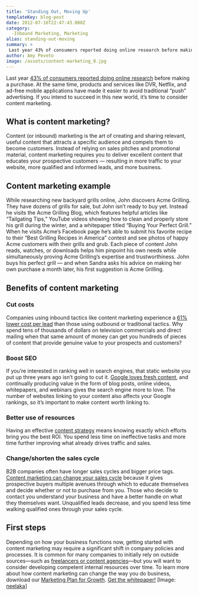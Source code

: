 ```yaml
---
title: 'Standing Out, Moving Up'
templateKey: blog-post
date: 2012-07-16T22:47:43.000Z
category: 
  -Inbound Marketing, Marketing
alias: standing-out-moving
summary: > 
 Last year 43% of consumers reported doing online research before making a purchase. At the same time, products and services like DVR, Netflix, and ad-free mobile applications have made it easier to avoid traditional "push" advertising. If you intend to succeed in this new world, it’s time to consider content marketing.
author: Amy Peveto
image: /assets/content-marketing_0.jpg
---
```


Last year [43% of consumers reported doing online research](http://www.mediapost.com/publications/article/145226/online-research-a-significant-part-of-consumer-buy.html) before making a purchase. At the same time, products and services like DVR, Netflix, and ad-free mobile applications have made it easier to avoid traditional “push” advertising. If you intend to succeed in this new world, it’s time to consider content marketing.

What is content marketing?
--------------------------

Content (or inbound) marketing is the art of creating and sharing relevant, useful content that attracts a specific audience and compels them to become customers. Instead of relying on sales pitches and promotional material, content marketing requires you to deliver excellent content that educates your prospective customers — resulting in more traffic to your website, more qualified and informed leads, and more business.

Content marketing example
-------------------------

While researching new backyard grills online, John discovers Acme Grilling. They have dozens of grills for sale, but John isn’t ready to buy yet. Instead he visits the Acme Grilling Blog, which features helpful articles like “Tailgating Tips,” YouTube videos showing how to clean and properly store his grill during the winter, and a whitepaper titled “Buying Your Perfect Grill.” When he visits Acme’s Facebook page he’s able to submit his favorite recipe to their “Best Grilling Recipes in America” contest and see photos of happy Acme customers with their grills and grub. Each piece of content John reads, watches, or downloads helps him pinpoint his own needs while simultaneously proving Acme Grilling’s expertise and trustworthiness. John buys his perfect grill — and when Sandra asks his advice on making her own purchase a month later, his first suggestion is Acme Grilling.

Benefits of content marketing
-----------------------------

### Cut costs

Companies using inbound tactics like content marketing experience a [61% lower cost per lead](http://www.marketingcharts.com/uncategorized/inbound-marketers-enjoy-lower-cost-per-lead-21269/) than those using outbound or traditional tactics. Why spend tens of thousands of dollars on television commercials and direct mailing when that same amount of money can get you hundreds of pieces of content that provide genuine value to your prospects and customers?

### Boost SEO

If you’re interested in ranking well in search engines, that static website you put up three years ago isn’t going to cut it. [Google loves fresh content](http://support.contentgems.com/), and continually producing value in the form of blog posts, online videos, whitepapers, and webinars gives the search engine more to love. The number of websites linking to your content also affects your Google rankings, so it’s important to make content worth linking to.

### Better use of resources

Having an effective [content strategy](/blog/05/14/2012/why-content-strategy-matters) means knowing exactly which efforts bring you the best ROI. You spend less time on ineffective tasks and more time further improving what already drives traffic and sales.

### Change/shorten the sales cycle

B2B companies often have longer sales cycles and bigger price tags. [Content marketing can change your sales cycle](http://www.thesaleslion.com/relationship-content-marketing-sales-process/) because it gives prospective buyers multiple avenues through which to educate themselves and decide whether or not to purchase from you. Those who decide to contact you understand your business and have a better handle on what they themselves want. Unqualified leads decrease, and you spend less time walking qualified ones through your sales cycle.

First steps
-----------

Depending on how your business functions now, getting started with content marketing may require a significant shift in company policies and processes. It is common for many companies to initially rely on outside sources—such as [freelancers or content agencies](/blog/04/16/2012/creating-content-agency-vs-freelance)—but you will want to consider developing competent internal resources over time. To learn more about how content marketing can change the way you do business, download our [Marketing Plan for Growth](/marketing-plan-growth). [Get the whitepaper!](/marketing-plan-growth) \[Image: [neelaka](http://www.flickr.com/photos/33925187@N00/5038787927/)\]